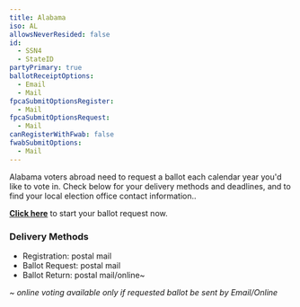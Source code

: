 ```yaml
---
title: Alabama
iso: AL
allowsNeverResided: false
id:
  - SSN4
  - StateID
partyPrimary: true
ballotReceiptOptions:
  - Email
  - Mail
fpcaSubmitOptionsRegister:
  - Mail
fpcaSubmitOptionsRequest:
  - Mail
canRegisterWithFwab: false
fwabSubmitOptions:
  - Mail
---
```

Alabama voters abroad need to request a ballot each calendar year you'd like to vote in. Check below for your delivery methods and deadlines, and to find your local election office contact information..  

[**Click here**](https://www.votefromabroad.org) to start your ballot request now.

### Delivery Methods

* Registration: postal mail
* Ballot Request: postal mail
* Ballot Return: postal mail/online~

_~ online voting available only if requested ballot be sent by Email/Online_
